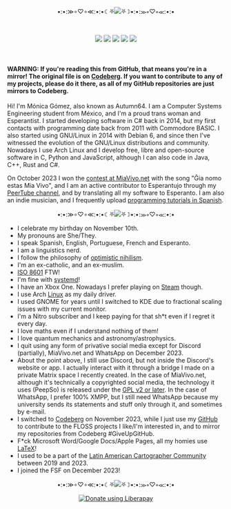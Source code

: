 <p align="center">•:•:≫∘♡∘≪:•:•☾⛧<img src="https://latex.codecogs.com/svg.image?\large&space;\text{\color{White}\textbf{About&space;me}}">⛧☽•:•:≫∘♡∘≪:•:•</p>

<br>

<p align="center">
<img src="https://img.shields.io/badge/she%2Fthey-pink?label=pronouns&style=for-the-badge">
<img src="https://img.shields.io/badge/13-limegreen?label=repos&style=for-the-badge">
<img src="https://img.shields.io/liberapay/patrons/autumn64.svg?logo=liberapay&style=for-the-badge">
<img src="https://img.shields.io/badge/2014-tan?label=coder%20since&style=for-the-badge">
<img src="https://img.shields.io/badge/arch-blue?label=distro&style=for-the-badge">
</p>

<br>

#### WARNING: If you're reading this from GitHub, that means you're in a mirror! The original file is on [Codeberg](https://codeberg.org/Autumn64/AboutMe/src/branch/main/README.md). If you want to contribute to any of my projects, please do it there, as all of my GitHub repositories are just mirrors to Codeberg.

Hi! I'm Mónica Gómez, also known as Autumn64. I am a Computer Systems Engineering student from México, and I'm a proud trans woman and Esperantist. I started developing software in C# back in 2014, but my first contacts with programming date back from 2011 with Commodore BASIC. I also started using GNU/Linux in 2014 with Debian 6, and since then I've witnessed the evolution of the GNU/Linux distributions and community. Nowadays I use Arch Linux and I develop free, libre and open-source software in C, Python and JavaScript, although I can also code in Java, C++, Rust and C#.

On October 2023 I won the [contest at MiaVivo.net](https://www.miavivo.net/?status/1-1-1698395536) with the song "Ĝia nomo estas Mia Vivo", and I am an active contributor to Esperantujo through my [PeerTube channel](https://tube.tchncs.de/a/autumn64/video-channels), and by translating all my software to Esperanto. I am also an indie musician, and I frequently upload [programming tutorials in Spanish](https://video.hardlimit.com/a/autumn/video-channels).

<p align="center">•:•:≫∘♡∘≪:•:•☾⛧<img src="https://latex.codecogs.com/svg.image?\large&space;\text{\color{White}\textbf{Quick&space;facts}}">⛧☽•:•:≫∘♡∘≪:•:•</p>

- I celebrate my birthday on November 10th.
- My pronouns are She/They.
- I speak Spanish, English, Portuguese, French and Esperanto.
- I am a linguistics nerd.
- I follow the philosophy of [optimistic nihilism](https://iv.nboeck.de/watch?v=MBRqu0YOH14).
- I'm an ex-catholic, and an ex-muslim.
- [ISO 8601](https://en.wikipedia.org/wiki/ISO_8601) FTW!
- I'm fine with [systemd](https://systemd.io/)!
- I have an Xbox One. Nowadays I prefer playing on [Steam](https://steamcommunity.com/profiles/76561199486117495/) though.
- I use Arch [Linux](https://pawb.social/post/5079071) as my daily driver.
- I used GNOME for years until I switched to KDE due to fractional scaling issues with my current monitor.
- I'm a Nitro subscriber and I keep paying for that sh*t even if I regret it every day.
- I love maths even if I understand nothing of them!
- I love quantum mechanics and astronomy/astrophysics.
- I quit using any form of privative social media except for Discord (partially), MiaVivo.net and WhatsApp on December 2023.
- About the point above, I still use Discord, but not inside the Discord's website or app. I actually interact with it through a bridge I made on a private Matrix space I recently created. In the case of MiaVivo.net, although it's technically a copyrighted social media, the technology it uses (PeepSo) is released under the [GPL v2 or later](https://www.peepso.com/license/). In the case of WhatsApp, I prefer 100% XMPP, but I still need WhatsApp because my university sends its statements and stuff only through it, and sometimes by e-mail.
- I switched to [Codeberg](https://codeberg.org/Autumn64) on November 2023, while I just use my [GitHub](https://github.com/Autumn64) to contribute to the FLOSS projects I like/I'm interested in, and to mirror my repositories from Codeberg #GiveUpGitHub.
- F*ck Microsoft Word/Google Docs/Apple Pages, all my homies use [LaTeX](https://www.latex-project.org/)!
- I used to be a part of the [Latin American Cartographer Community](https://www.halo2.online/forums/) between 2019 and 2023.
- I joined the FSF on December 2023!

<p align="center">•:•:≫∘♡∘≪:•:•☾⛧<img src="https://latex.codecogs.com/svg.image?\large&space;\text{\color{White}\textbf{Support&space;me}}">⛧☽•:•:≫∘♡∘≪:•:•</p>

<p align="center"><a href="https://liberapay.com/autumn64/donate"><img alt="Donate using Liberapay" src="https://liberapay.com/assets/widgets/donate.svg"></a></p>
